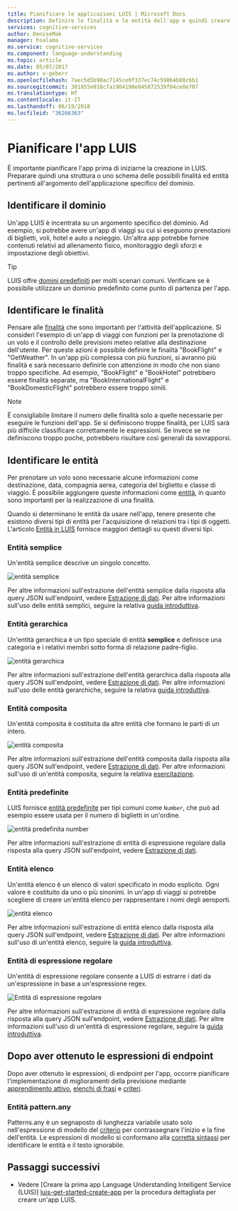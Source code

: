 ```yaml
---
title: Pianificare le applicazioni LUIS | Microsoft Docs
description: Definire le finalità e le entità dell'app e quindi creare i relativi piani in Language Understanding Intelligent Service (LUIS).
services: cognitive-services
author: DeniseMak
manager: hsalama
ms.service: cognitive-services
ms.component: language-understanding
ms.topic: article
ms.date: 05/07/2017
ms.author: v-geberr
ms.openlocfilehash: 7aec5d5b90ac7145ce9f337ec74c590b4b88c6b1
ms.sourcegitcommit: 301855e018cfa1984198e045872539f04ce0e707
ms.translationtype: HT
ms.contentlocale: it-IT
ms.lasthandoff: 06/19/2018
ms.locfileid: "36266363"
---
```

# <a name="plan-your-luis-app"></a>Pianificare l'app LUIS

È importante pianificare l'app prima di iniziarne la creazione in LUIS. Preparare quindi una struttura o uno schema delle possibili finalità ed entità pertinenti all'argomento dell'applicazione specifico del dominio.  

## <a name="identify-your-domain"></a>Identificare il dominio
Un'app LUIS è incentrata su un argomento specifico del dominio.  Ad esempio, si potrebbe avere un'app di viaggi su cui si eseguono prenotazioni di biglietti, voli, hotel e auto a noleggio. Un'altra app potrebbe fornire contenuti relativi ad allenamento fisico, monitoraggio degli sforzi e impostazione degli obiettivi. 

> [!TIP]
> LUIS offre [domini predefiniti](luis-how-to-use-prebuilt-domains.md) per molti scenari comuni.
> Verificare se è possibile utilizzare un dominio predefinito come punto di partenza per l'app.

## <a name="identify-your-intents"></a>Identificare le finalità
Pensare alle [finalità](luis-concept-intent.md) che sono importanti per l'attività dell'applicazione. Si consideri l'esempio di un'app di viaggi con funzioni per la prenotazione di un volo e il controllo delle previsioni meteo relative alla destinazione dell'utente. Per queste azioni è possibile definire le finalità "BookFlight" e "GetWeather". In un'app più complessa con più funzioni, si avranno più finalità e sarà necessario definirle con attenzione in modo che non siano troppo specifiche. Ad esempio, "BookFlight" e "BookHotel" potrebbero essere finalità separate, ma "BookInternationalFlight" e "BookDomesticFlight" potrebbero essere troppo simili.

> [!NOTE]
> È consigliabile limitare il numero delle finalità solo a quelle necessarie per eseguire le funzioni dell'app. Se si definiscono troppe finalità, per LUIS sarà più difficile classificare correttamente le espressioni. Se invece se ne definiscono troppo poche, potrebbero risultare così generali da sovrapporsi.


## <a name="identify-your-entities"></a>Identificare le entità
Per prenotare un volo sono necessarie alcune informazioni come destinazione, data, compagnia aerea, categoria del biglietto e classe di viaggio. È possibile aggiungere queste informazioni come [entità](luis-concept-entity-types.md), in quanto sono importanti per la realizzazione di una finalità. 

Quando si determinano le entità da usare nell'app, tenere presente che esistono diversi tipi di entità per l'acquisizione di relazioni tra i tipi di oggetti. L'articolo [Entità in LUIS](luis-concept-entity-types.md) fornisce maggiori dettagli su questi diversi tipi.

### <a name="simple-entity"></a>Entità semplice
Un'entità semplice descrive un singolo concetto.

![entità semplice](./media/luis-plan-your-app/simple-entity.png)

Per altre informazioni sull'estrazione dell'entità semplice dalla risposta alla query JSON sull'endpoint, vedere [Estrazione di dati](luis-concept-data-extraction.md#simple-entity-data). Per altre informazioni sull'uso delle entità semplici, seguire la relativa [guida introduttiva](luis-quickstart-primary-and-secondary-data.md).

### <a name="hierarchical-entity"></a>Entità gerarchica
Un'entità gerarchica è un tipo speciale di entità **semplice** e definisce una categoria e i relativi membri sotto forma di relazione padre-figlio.

![entità gerarchica](./media/luis-plan-your-app/hierarchical-entity.png)

Per altre informazioni sull'estrazione dell'entità gerarchica dalla risposta alla query JSON sull'endpoint, vedere [Estrazione di dati](luis-concept-data-extraction.md#hierarchical-entity-data). Per altre informazioni sull'uso delle entità gerarchiche, seguire la relativa [guida introduttiva](luis-quickstart-intent-and-hier-entity.md).

### <a name="composite-entity"></a>Entità composita
Un'entità composita è costituita da altre entità che formano le parti di un intero. 

![entità composita](./media/luis-plan-your-app/composite-entity.png)

Per altre informazioni sull'estrazione dell'entità composita dalla risposta alla query JSON sull'endpoint, vedere [Estrazione di dati](luis-concept-data-extraction.md#composite-entity-data). Per altre informazioni sull'uso di un'entità composita, seguire la relativa [esercitazione](luis-tutorial-composite-entity.md).

### <a name="prebuilt-entity"></a>Entità predefinite
LUIS fornisce [entità predefinite](Pre-builtEntities.md) per tipi comuni come `Number`, che può ad esempio essere usata per il numero di biglietti in un'ordine.

![entità predefinita number](./media/luis-plan-your-app/number-entity.png)

Per altre informazioni sull'estrazione di entità di espressione regolare dalla risposta alla query JSON sull'endpoint, vedere [Estrazione di dati](luis-concept-data-extraction.md#prebuilt-entity-data). 

### <a name="list-entity"></a>Entità elenco 
Un'entità elenco è un elenco di valori specificato in modo esplicito. Ogni valore è costituito da uno o più sinonimi. In un'app di viaggi si potrebbe scegliere di creare un'entità elenco per rappresentare i nomi degli aeroporti.

![entità elenco](./media/luis-plan-your-app/list-entity.png)

Per altre informazioni sull'estrazione di entità elenco dalla risposta alla query JSON sull'endpoint, vedere [Estrazione di dati](luis-concept-data-extraction.md#list-entity-data). Per altre informazioni sull'uso di un'entità elenco, seguire la [guida introduttiva](luis-quickstart-intent-and-list-entity.md).

### <a name="regular-expression-entity"></a>Entità di espressione regolare
Un'entità di espressione regolare consente a LUIS di estrarre i dati da un'espressione in base a un'espressione regex.

![Entità di espressione regolare](./media/luis-plan-your-app/regex-entity.png)

Per altre informazioni sull'estrazione di entità di espressione regolare dalla risposta alla query JSON sull'endpoint, vedere [Estrazione di dati](luis-concept-data-extraction.md#regular-expression-entity-data). Per altre informazioni sull'uso di un'entità di espressione regolare, seguire la [guida introduttiva](luis-quickstart-intents-regex-entity.md).

## <a name="after-getting-endpoint-utterances"></a>Dopo aver ottenuto le espressioni di endpoint
Dopo aver ottenuto le espressioni, di endpoint per l'app, occorre pianificare l'implementazione di miglioramenti della previsione mediante [apprendimento attivo](label-suggested-utterances.md), [elenchi di frasi](luis-concept-feature.md) e [criteri](luis-concept-patterns.md). 

### <a name="patternany-entity"></a>Entità pattern.any
Patterns.any è un segnaposto di lunghezza variabile usato solo nell'espressione di modello del [criterio](luis-concept-patterns.md) per contrassegnare l'inizio e la fine dell'entità. Le espressioni di modello si conformano alla [corretta sintassi](luis-concept-patterns.md#pattern-syntax) per identificare le entità e il testo ignorabile.


## <a name="next-steps"></a>Passaggi successivi
* Vedere [Creare la prima app Language Understanding Intelligent Service (LUIS)] [ luis-get-started-create-app] per la procedura dettagliata per creare un'app LUIS.

[luis-get-started-create-app]: https://docs.microsoft.com/azure/cognitive-services/luis/luis-get-started-create-app
